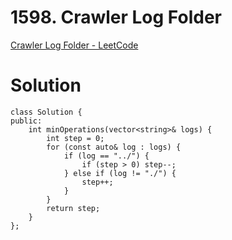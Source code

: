 # 1598. Crawler Log Folder

[Crawler Log Folder - LeetCode](https://leetcode.com/problems/crawler-log-folder/)

# Solution
```
class Solution {
public:
    int minOperations(vector<string>& logs) {
        int step = 0;
        for (const auto& log : logs) {
            if (log == "../") {
                if (step > 0) step--;
            } else if (log != "./") {
                step++;
            }
        }
        return step;
    }
};
```